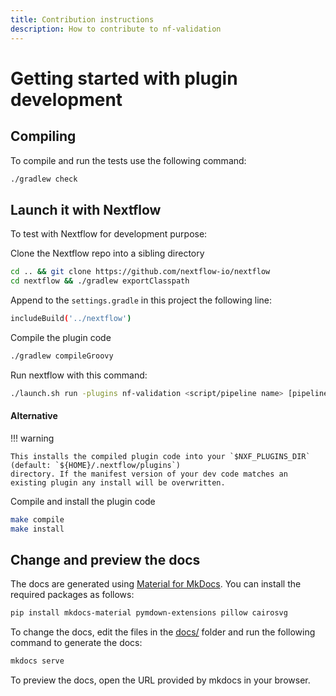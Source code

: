 ```yaml
---
title: Contribution instructions
description: How to contribute to nf-validation
---
```


# Getting started with plugin development

## Compiling

To compile and run the tests use the following command:

```bash
./gradlew check
```

## Launch it with Nextflow

To test with Nextflow for development purpose:

Clone the Nextflow repo into a sibling directory

```bash
cd .. && git clone https://github.com/nextflow-io/nextflow
cd nextflow && ./gradlew exportClasspath
```

Append to the `settings.gradle` in this project the following line:

```bash
includeBuild('../nextflow')
```

Compile the plugin code

```bash
./gradlew compileGroovy
```

Run nextflow with this command:

```bash
./launch.sh run -plugins nf-validation <script/pipeline name> [pipeline params]
```

#### Alternative

!!! warning

    This installs the compiled plugin code into your `$NXF_PLUGINS_DIR` (default: `${HOME}/.nextflow/plugins`)
    directory. If the manifest version of your dev code matches an existing plugin any install will be overwritten.

Compile and install the plugin code

```bash
make compile
make install
```

## Change and preview the docs

The docs are generated using [Material for MkDocs](https://squidfunk.github.io/mkdocs-material/).
You can install the required packages as follows:

```bash
pip install mkdocs-material pymdown-extensions pillow cairosvg
```

To change the docs, edit the files in the [docs/](https://github.com/nextflow-io/nf-validation/tree/master/docs) folder and run the following command to generate the docs:

```bash
mkdocs serve
```

To preview the docs, open the URL provided by mkdocs in your browser.
